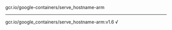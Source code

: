 gcr.io/google-containers/serve_hostname-arm 

----
gcr.io/google_containers/serve_hostname-arm:v1.6 √

